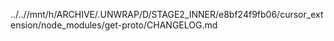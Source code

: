 ../..//mnt/h/ARCHIVE/.UNWRAP/D/STAGE2_INNER/e8bf24f9fb06/cursor_extension/node_modules/get-proto/CHANGELOG.md